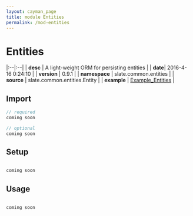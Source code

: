```yaml
---
layout: cayman_page
title: module Entities
permalink: /mod-entities
---
```


# Entities

|:--|:--|
| **desc** | A light-weight ORM for persisting entities | 
| **date**| 2016-4-16 0:24:10 |
| **version** | 0.9.1  |
| **namespace** | slate.common.entities  |
| **source** | slate.common.entities.Entity  |
| **example** | [Example_Entities](https://github.com/code-helix/slatekit/blob/master/src/apps/scala/slate-examples/src/main/scala/slate/examples/Example_Entities.scala) |

## Import
```scala 
// required 
coming soon

// optional 
coming soon

```

## Setup
```scala

coming soon

```

## Usage
```scala

coming soon

```

